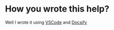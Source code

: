 # How you wrote this help?

Well I wrote it using [VSCode](https://code.visualstudio.com/) and [Docsify](https://docsify.js.org/#/)
